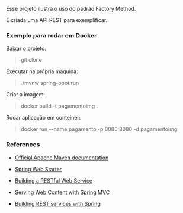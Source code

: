 Esse projeto ilustra o uso do padrão Factory Method.

É criada uma API REST para exemplificar.

### Exemplo para rodar em Docker

Baixar o projeto: 
> git clone

Executar na própria máquina: 
> ./mvnw spring-boot:run

Criar a imagem: 
> docker build -t pagamentoimg .

Rodar aplicação em conteiner: 
> docker run --name pagamento -p 8080:8080 -d pagamentoimg

### References

* [Official Apache Maven documentation](https://maven.apache.org/guides/index.html)
* [Spring Web Starter](https://docs.spring.io/spring-boot/docs/{bootVersion}/reference/htmlsingle/#boot-features-developing-web-applications)

* [Building a RESTful Web Service](https://spring.io/guides/gs/rest-service/)
* [Serving Web Content with Spring MVC](https://spring.io/guides/gs/serving-web-content/)
* [Building REST services with Spring](https://spring.io/guides/tutorials/bookmarks/)

